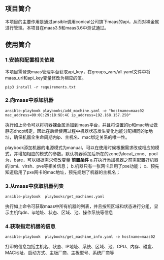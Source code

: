 ## 项目简介
本项目的主要作用是通过ansible调用conical公司旗下maas的api，从而对裸金属进行管理。本项目在maas3.5和maas3.6中测试通过。

## 使用简介
### 1.安装和配置相关依赖
本项目需登录maas管理平台获取api_key，在groups_vars/all.yaml文件中将maas_url和api_key变量修改为相应的值。
```shell
pip3 install -r requirements.txt
```

### 2.向maas中添加机器
```shell
ansible-playbook playbooks/add_machine.yaml -e "hostname=maas02 mac_address=00:0C:29:18:9D:4C ip_address=192.168.157.250"
```
执行如上命令可以将机器裸金属添加到maas平台，并且将设置的ip和mac地址做静态dhcp绑定，因此在后续使用过程中机器状态发生变化也能分配相同的ip地址，确保机器全生命周期内ip、主机名、mac绑定关系的唯一性。

playbook添加机器的电源模式为manual，可以在使用时候根据需求改成相应的模式，并增加相应的模式的参数。默认机器添加后所在的zone为local_zone、pool为，bare，可以根据需求修改变量
**前置条件**
a.在执行添加机器之前需配置好机器的ipmi、virsh、pve等相关信息；
b.机器只有一张网卡启用了pxe功能；
c、预先知道启用了pxe网卡的mac地址，预先规划了机器的主机名；

### 3.从maas中获取机器列表
```shell
ansible-playbook  playbooks/get_machines.yaml
```
执行如上命令可获取maas中所有机器的列表，并且按照区域和状态进行分组，显示主机fqdn、ip地址、状态、区域、池、操作系统等信息

### 4.获取指定机器的信息
```shell
ansible-playbook  playbooks/get_machine_info.yaml -e hostname=maas02
```
打印的信息包括主机名、状态、IP地址、系统、区域、池、CPU、内存、磁盘、MAC地址、启动方式、主板厂商、主板型号、系统厂商等

